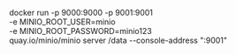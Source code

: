 docker run -p 9000:9000 -p 9001:9001 \
-e MINIO_ROOT_USER=minio \
-e MINIO_ROOT_PASSWORD=minio123 \
quay.io/minio/minio server /data --console-address ":9001"
